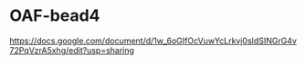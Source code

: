 # OAF-bead4

https://docs.google.com/document/d/1w_6oGIfOcVuwYcLrkvj0sIdSINGrG4v72PqVzrA5xhg/edit?usp=sharing
